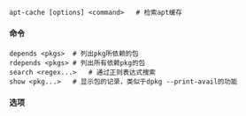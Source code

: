 ```
apt-cache [options] <command>	# 检索apt缓存
```

#### 命令

```
depends <pkgs>	# 列出pkg所依赖的包
rdepends <pkgs>	# 列出所有依赖pkg的包
search <regex...>	# 通过正则表达式搜索
show <pkg...>	# 显示包的记录，类似于dpkg --print-avail的功能
```



#### 选项